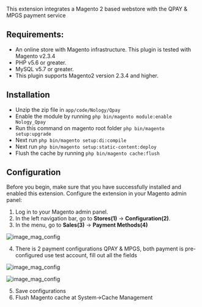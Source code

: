 This extension integrates a Magento 2 based webstore with the QPAY & MPGS payment service 

## Requirements:
*   An online store with Magento infrastructure. This plugin is tested with Magento v2.3.4
*   PHP v5.6 or greater.
*   MySQL v5.7 or greater.
*   This plugin supports Magento2 version 2.3.4 and higher.

## Installation

 - Unzip the zip file in `app/code/Nology/Qpay`
 - Enable the module by running `php bin/magento module:enable Nology_Qpay`
 - Run this command on magento root folder `php bin/magento setup:upgrade`
 - Next run `php bin/magento setup:di:compile`
 - Next run `php bin/magento setup:static-content:deploy`
 - Flush the cache by running `php bin/magento cache:flush`

## Configuration

Before you begin, make sure that you have successfully installed and enabled this extension.
Configure the extension in your Magento admin panel: 

1. Log in to your Magento admin panel. 
2. In the left navigation bar, go to **Stores(1)** -> **Configuration(2)**. 
3. In the menu, go to **Sales(3)** -> **Payment Methods(4)**

![](https://user-images.githubusercontent.com/21098575/78235369-c133c000-7502-11ea-99af-d28144d5f2ca.png "image_mag_config")

4. There is 2 payment configurations QPAY & MPGS, both payment is pre-configured use test account, fill out all the  fields

![](https://iili.io/dDpQ6b.png "image_mag_config")

![](https://iili.io/dDpLMu.md.png "image_mag_config")


5. Save configurations
6. Flush Magento cache at System->Cache Management 

